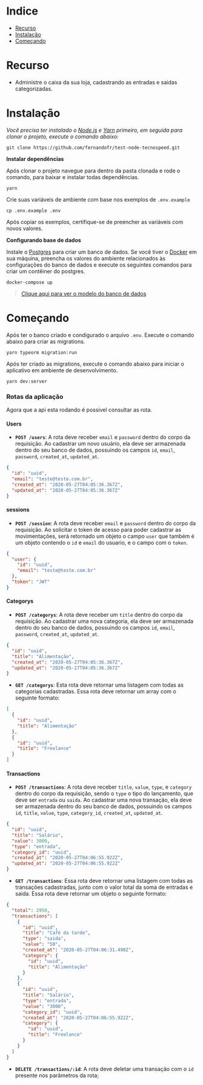 # Indice

* [Recurso](#recurso)
* [Instalação](#instalação)
* [Começando](#começando)

# Recurso

* Administre o caixa da sua loja, cadastrando as entradas e saidas categorizadas.

# Instalação

*Você precisa ter instalado o [Node.js](https://nodejs.org/en/download/) e [Yarn](https://yarnpkg.com/) primeiro, em seguida para clonar o projeto, execute o comando abaixo:*

```git clone https://github.com/fernandofr/test-node-tecnospeed.git```

**Instalar dependências**

Após clonar o projeto navegue para dentro da pasta clonada e rode o comando, para baixar e instalar todas dependências.

```yarn```

Crie suas variáveis ​​de ambiente com base nos exemplos de ```.env.example```

```cp .env.example .env```

Após copiar os exemplos, certifique-se de preencher as variáveis ​​com novos valores.

**Configurando base de dados**

Instale o [Postgres](https://www.postgresql.org/) para criar um banco de dados.
Se você tiver o [Docker](https://www.docker.com/) em sua máquina, preencha os valores do ambiente relacionados às configurações do banco de dados e execute os seguintes comandos para criar um contêiner do postgres.

```docker-compose up```

> [Clique aqui para ver o modelo do banco de dados](https://dbdiagram.io/d/5ecc369139d18f5553ffbe12)

# Começando

Após ter o banco criado e condigurado o arquivo `.env`. Execute o comando abaixo para criar as migrations.

```yarn typeorm migration:run```

Após ter criado as migrations, execute o comando abaixo para iniciar o aplicativo em ambiente de desenvolvimento.

```yarn dev:server```

### Rotas da aplicação

Agora que a api esta rodando é possivel consultar as rota.

#### Users
- **`POST /users`**: A rota deve receber `email` e `password` dentro do corpo da requisição. Ao cadastrar um novo usuário, ela deve ser armazenada dentro do seu banco de dados, possuindo os campos `id`, `email`, `password`, `created_at`, `updated_at`.

```json
{
  "id": "uuid",
  "email": "teste@teste.com.br",
  "created_at": "2020-05-27T04:05:36.367Z",
  "updated_at": "2020-05-27T04:05:36.367Z"
}
```

#### sessions
- **`POST /session`**: A rota deve receber `email` e `password` dentro do corpo da requisição. Ao solicitar o token de acesso para poder cadastrar as movimentações, será retornado um objeto o campo `user` que também é um objeto contendo o `id` e `email` do usuario, e o campo com o `token`.

```json
{
  "user": {
    "id": "uuid",
    "email": "teste@teste.com.br"
  },
  "token": "JWT"
}
```

#### Categorys
- **`POST /categorys`**: A rota deve receber um `title` dentro do corpo da requisição. Ao cadastrar uma nova categoria, ela deve ser armazenada dentro do seu banco de dados, possuindo os campos `id`, `email`, `password`, `created_at`, `updated_at`.

```json
{
  "id": "uuid",
  "title": "Alimentação",
  "created_at": "2020-05-27T04:05:36.367Z",
  "updated_at": "2020-05-27T04:05:36.367Z"
}
```

- **`GET /categorys`**: Esta rota deve retornar uma listagem com todas as categorias cadastradas. Essa rota deve retornar um array com o seguinte formato:

```json
[
  {
    "id": "uuid",
    "title": "Alimentação"
  },
  {
    "id": "uuid",
    "title": "Freelance"
  }
]
```

#### Transactions
- **`POST /transactions`**: A rota deve receber `title`, `value`, `type`, e `category` dentro do corpo da requisição, sendo o `type` o tipo do lançamento, que deve ser `entrada` ou `saida`. Ao cadastrar uma nova transação, ela deve ser armazenada dentro do seu banco de dados, possuindo os campos `id`, `title`, `value`, `type`, `category_id`, `created_at`, `updated_at`.

```json
{
  "id": "uuid",
  "title": "Salário",
  "value": 3000,
  "type": "entrada",
  "category_id": "uuid",
  "created_at": "2020-05-27T04:06:55.922Z",
  "updated_at": "2020-05-27T04:06:55.922Z"
}
```

- **`GET /transactions`**: Essa rota deve retornar uma listagem com todas as transações cadastradas, junto com o valor total da soma de entradas e saida. Essa rota deve retornar um objeto o seguinte formato:

```json
{
  "total": 2950,
  "transactions": [
    {
      "id": "uuid",
      "title": "Café da tarde",
      "type": "saida",
      "value": "50",
      "created_at": "2020-05-27T04:06:31.498Z",
      "category": {
        "id": "uuid",
        "title": "Alimentação"
      }
    },
    {
      "id": "uuid",
      "title": "Salário",
      "type": "entrada",
      "value": "3000",
      "category_id": "uuid",
      "created_at": "2020-05-27T04:06:55.922Z",
      "category": {
        "id": "uuid",
        "title": "Freelance"
      }
    }
  ]
}
```
- **`DELETE /transactions/:id`**: A rota deve deletar uma transação com o `id` presente nos parâmetros da rota;
